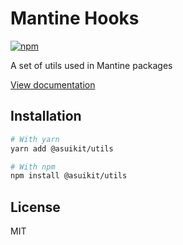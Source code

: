 # Mantine Hooks

[![npm](https://img.shields.io/npm/dm/@asuikit/utils)](https://www.npmjs.com/package/@asuikit/utils)

A set of utils used in Mantine packages

[View documentation](https://srcalienswap.github.io/as-uikit/)

## Installation

```bash
# With yarn
yarn add @asuikit/utils

# With npm
npm install @asuikit/utils
```

## License

MIT

